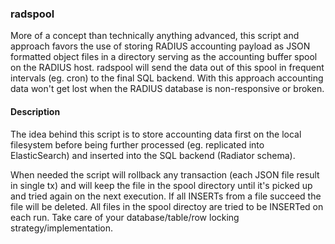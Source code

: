 ### radspool

More of a concept than technically anything advanced, this script and approach favors the use of storing RADIUS accounting payload as JSON formatted object files in a directory serving as the accounting buffer spool on the RADIUS host. radspool will send the data out of this spool in frequent intervals (eg. cron) to the final SQL backend. With this approach accounting data won't get lost when the RADIUS database is non-responsive or broken.

#### Description
The idea behind this script is to store accounting data first on the local filesystem before being further processed (eg. replicated into ElasticSearch) and inserted into the SQL backend (Radiator schema). 

When needed the script will rollback any transaction (each JSON file result in single tx) and will keep the file in the spool directory until it's picked up and tried again on the next execution. If all INSERTs from a file succeed the file will be deleted. All files in the spool directoy are tried to be INSERTed on each run. Take care of your database/table/row locking strategy/implementation.
